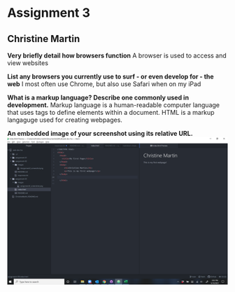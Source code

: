 # Assignment 3
## Christine Martin

**Very briefly detail how browsers function**
A browser is used to access and view websites

**List any browsers you currently use to surf - or even develop for - the web**
I most often use Chrome, but also use Safari when on my iPad

**What is a markup language? Describe one commonly used in development.**
Markup language is a human-readable computer language that uses tags to define elements within a document. HTML is a markup langaguge used for creating webpages.

**An embedded image of your screenshot using its relative URL.**
![](https://github.com/christinebmartin/web-dev-hw/blob/main/assignment-03/images/assignment3_screenshot.png)
